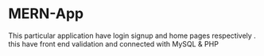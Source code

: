 # MERN-App
This particular application have login signup and home pages respectively . this have front end validation and connected with MySQL &amp; PHP
